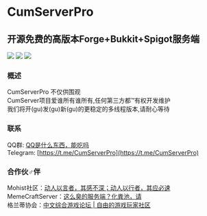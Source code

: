 # CumServerPro
## 开源免费的高版本Forge+Bukkit+Spigot服务端 
[![](https://img.shields.io/github/stars/MCUmbrella/CumServerPro.svg?colorB=FF0000&label=Stars&style=for-the-badge&logo=github)](https://github.com/MCUmbrella/CumServerPro/stargazers)
[![](https://img.shields.io/badge/Gradle-4.9-brightgreen.svg?colorB=00CC00&style=for-the-badge&logo=gradle)](https://docs.gradle.org/4.9/release-notes.html)
[![](https://img.shields.io/github/license/MCUmbrella/CumServerPro?colorB=0000FF&style=for-the-badge&logo=balance)](https://github.com/MCUmbrella/CumServerPro/blob/1.12.2/LICENSE)<br>
### 概述
CumServerPro 不仅供围观<br>
CumServer项目爱谁所有谁所有,任何第三方都™有权开发维护<br>
我们将开(gu)发(gu)新(gu)的更稳定的多线程版本,请耐心等待<br>
### 联系
QQ群: [QQ是什么东西，能吃吗](https://www.pixiv.net/en/tags/%E3%81%93%E3%81%84%E3%81%AC%E3%81%A1%E3%82%83%E3%82%93/artworks?s_mode=s_tag)<br>
Telegram: [https://t.me/CumServerPro](https://t.me/CumServerPro)
### 合作伙♂伴
Mohist社区：[动人以言者，其感不深；动人以行者，其应必速](https://github.com/MohistMC/Mohist)<br>
MemeCraftServer：[这么臭的服务端？化粪池，请](https://github.com/8Mi-Tech/8Mi-MemeCraftServer)<br>
格兰蒂协会：[中文综合游戏论坛 | 自由的游戏玩家社区](https://www.relatev.com/)
